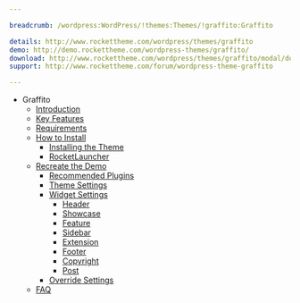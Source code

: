 ```yaml
---

breadcrumb: /wordpress:WordPress/!themes:Themes/!graffito:Graffito

details: http://www.rockettheme.com/wordpress/themes/graffito
demo: http://demo.rockettheme.com/wordpress-themes/graffito/
download: http://www.rockettheme.com/wordpress/themes/graffito/modal/downloads
support: http://www.rockettheme.com/forum/wordpress-theme-graffito

---
```


* Graffito
    * [Introduction]()
    * [Key Features](INDEX.md#key-features)
    * [Requirements](INDEX.md#requirements)
    * [How to Install](../../start/themes.md#how-to-install)
        * [Installing the Theme](../../start/themes.md#installing-the-theme)
        * [RocketLauncher](../../start/rocketlauncher.md)
    * [Recreate the Demo](demo.md)
        * [Recommended Plugins](demo.md#recommended-plugins)
        * [Theme Settings](demo.md#theme-settings)
        * [Widget Settings](demo.md#widget-settings)
            * [Header](demo_header.md)
            * [Showcase](demo_showcase.md)
            * [Feature](demo_feature.md)
            * [Sidebar](demo_sidebar.md)
            * [Extension](demo_extension.md)
            * [Footer](demo_footer.md)
            * [Copyright](demo_copyright.md)
            * [Post](demo_post.md)
        * [Override Settings](demo_override.md)
    * [FAQ](faq.md)

